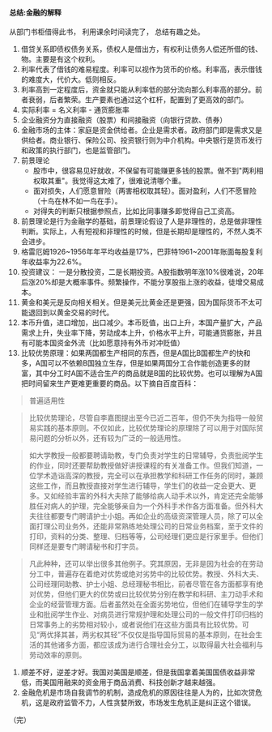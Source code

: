 #### 总结:金融的解释 
从部门书柜借得此书， 利用课余时间读完了， 总结有趣之处。

1. 借贷关系即债权债务关系，债权人是借出方，有权利让债务人偿还所借的钱、物。主要是有这个权利。
1. 利率代表了借钱的难易程度。利率可以视作为货币的价格。利率高，表示借钱的难度大，代价大。低则相反。
1. 利率高到一定程度后，资金就只能从利率低的部分流向那么利率高的部分。前者衰弱，后者繁荣。生产要素也通过这个杠杆，配置到了更高效的部门。
1. 实际利率 = 名义利率 - 通货膨胀率
1. 企业融资分为直接融资（股票）和间接融资（向银行贷款、债券）
1. 金融市场的主体：家庭是资金供给者。企业是需求者。政府部门即是需求又是供给者。商业银行、保险公司、投资银行则为中介机构。中央银行是货币发行和政策的执行部门，也是监管部门。
1. 前景理论
   * 股市中，很容易见好就收，不保留有可能赚更多钱的股票。做不到"两利相权取其重"。我觉得这太难了，很难说清哪个重。
   * 面对损失，人们愿意冒险（两害相权取其轻）。面对盈利，人们不愿冒险（十鸟在林不如一鸟在手）。
   * 对得失的判断只根据参照点，比如比同事赚多即觉得自己工资高。
1. 前景理论是行为金融学的基础，前景理论假设了人是非理性的，总是做非理性判断。实际上，人有短视和非理性的时候，但是长期却是理性的，不然人类不会进步。
1. 格雷厄姆1926~1956年年平均收益是17%，巴菲特1961~2001年账面每股复利年收益率为22.6%。
1. 投资建议： 一是分散投资，二是长期投资。A股指数明年涨10%很难说，20年后涨20%却是大概率事件。频繁操作，不能分享股指上涨的收益，徒增交易成本。
1. 黄金和美元是反向相关相关。但是美元比黄金还是更强，因为国际货币不太可能退回到以黄金交易的时代。
1. 本币升值，进口增加，出口减少。本币贬值，出口上升，本国产量扩大，产品需求上升，失业率下降，劳动成本上升，价格水平上升，可能通货膨胀，并且有可能本国资金外流（比如愿意持有外币对冲贬值）
1. 比较优势原理：如果两国都生产相同的东西，但是A国比B国都生产的快和多，A国可以不依赖B国独立生存，但是如果两国分工合作能创造更多的财富，其中分工时A国不适合生产的商品就是B国的比较优势。也可以理解为A国把时间留来生产更难更重要的商品。以下摘自百度百科：

> 普遍适用性

> 比较优势理论，尽管自李嘉图提出至今已近二百年，但仍不失为指导一般贸易实践的基本原则。不仅如此，比较优势理论的原理除了可以用于对国际贸易问题的分析以外，还有较为广泛的一般适用性。

> 如大学教授一般都要聘请助教，专门负责对学生的日常辅导，负责批阅学生的作业，同时还要帮助教授做好讲授课程的有关准备工作。但我们知道，一位学术造诣高深的教授，完全可以在承担教学和科研工作任务的同时，兼顾这些工作，而且教授直接对学生进行辅导，学生们的收益一定会更大、更多。又如经验丰富的外科大夫除了能够给病人动手术以外，肯定还完全能够胜任对病人的护理，完全能够亲自为一个外科手术作各方面准备。但外科大夫往往都要专门聘请护士小姐。再如企业的高级资深管理人员，除了可以全面打理公司业务外，还能非常熟练地处理公司的日常业务档案，至于文件的打印，资料的分类、整理、归档等等，公司经理们更应是行家里手。但他们同样还是要专门聘请秘书和打字员。

> 凡此种种，还可以举出很多其他例子。究其原因，无非是因为社会的在劳动分工中，普遍存在着绝对优势或绝对劣势中的比较优势。教授、外科大夫、公司经理同助教、护士小姐、总经理秘书相比，前者尽管在各方面都享有绝对优势，但他们更大的优势或曰比较优势分别在教学和科研、主刀动手术和企业的经营管理方面。后者虽然处在全面劣势地位，但他们在辅导学生的学业和批阅学生作业、对病员进行常规护理和处理公司的一般文件打印归档的日常事务上的劣势相对较小，或者说他们在这些方面具有比较优势。可见“两优择其甚，两劣权其轻”不仅仅是指导国际贸易的基本原则，在社会生活的其他诸多方面，都应该成为进行合理社会分工，以取得最大社会福利与劳动效率的原则。

1. 顺差不好，逆差才好。我国对美国是顺差，但是我国拿着美国国债收益非常低，而美国用融来的资金用于商品消费、科技创新才越来越强。
1. 金融危机是市场自我调节的机制，造成危机的原因往往是人为的，比如次贷危机，这是政府监管不力，人性贪婪所致，市场发生危机正是纠正这个错误。

（完）
